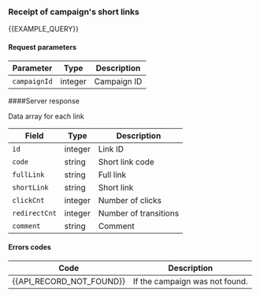 ### Receipt of campaign's short links
{{EXAMPLE_QUERY}}

#### Request parameters

Parameter        | Type    | Description
------------------|---------|-----------
`campaignId`      | integer | Campaign ID


####Server response

Data array for each link

Field         | Type     | Description
--------------|---------|-----------
`id`          | integer | Link ID
`code`        | string  | Short link code
`fullLink`    | string  | Full link
`shortLink`   | string  | Short link
`clickCnt`    | integer | Number of clicks
`redirectCnt` | integer | Number of transitions
`comment`     | string  | Comment

#### Errors codes

Code                     | Description
-------------------------|-----------
{{API_RECORD_NOT_FOUND}} | If the campaign was not found.

